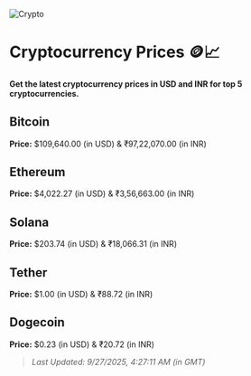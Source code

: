 
![Crypto](https://www.techguide.com.au/wp-content/uploads/2020/11/crypto3.jpeg)

# Cryptocurrency Prices 🪙📈

#### Get the latest cryptocurrency prices in USD and INR for top 5 cryptocurrencies.

## Bitcoin

**Price:** $109,640.00 (in USD) & ₹97,22,070.00 (in INR)

## Ethereum

**Price:** $4,022.27 (in USD) & ₹3,56,663.00 (in INR)

## Solana

**Price:** $203.74 (in USD) & ₹18,066.31 (in INR)

## Tether

**Price:** $1.00 (in USD) & ₹88.72 (in INR)

## Dogecoin

**Price:** $0.23 (in USD) & ₹20.72 (in INR)

> _Last Updated: 9/27/2025, 4:27:11 AM (in GMT)_
